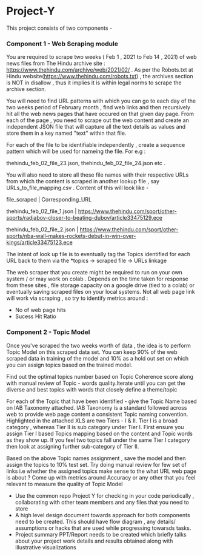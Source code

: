 # Project-Y
This project consists of two components -

### Component 1 - Web Scraping module
You are required to scrape two weeks ( Feb 1 , 2021 to Feb 14 , 2021) of web news files from The Hindu archive site : https://www.thehindu.com/archive/web/2021/02/ . As per the Robots.txt at Hindu website(https://www.thehindu.com/robots.txt) , the archives section is NOT in disallow , thus it implies it is within legal norms to scrape the archive section.

You will need to find URL patterns with which you can go to each day of the two weeks period of February month , find web links and then recursively hit all the web news pages that have occured on that given day page. From each of the page , you need to scrape out the web content and create an independent JSON file that will capture all the text details as values and store them in a key named "text" within that file.

For each of the file to be identifiable independently , create a sequence pattern which will be used for nameing the file. For e.g :

thehindu_feb_02_file_23.json, thehindu_feb_02_file_24.json etc .

You will also need to store all these file names with their respective URLs from which the content is scraped in another lookup file , say URLs_to_file_mapping.csv . Content of this will look like -

file_scraped | Corresponding_URL

thehindu_feb_02_file_1.json | https://www.thehindu.com/sport/other-sports/radjabov-closer-to-beating-dubov/article33475129.ece

thehindu_feb_02_file_2.json | https://www.thehindu.com/sport/other-sports/nba-wall-makes-rockets-debut-in-win-over-kings/article33475123.ece

The intent of look up file is to eventually tag the Topics identified for each URL back to them via the *topics -> scraped file -> URLs linkage

The web scraper that you create might be required to run on your own system / or may work on colab . Depends on the time taken for response from these sites , file storage capacity on a google drive (tied to a colab) or eventually saving scraped files on your local systems. Not all web page link will work via scraping , so try to identify metrics around :

* No of web page hits
* Sucess Hit Ratio
### Component 2 - Topic Model
Once you've scraped the two weeks worth of data , the idea is to perform Topic Model on this scraped data set. You can keep 90% of the web scraped data in training of the model and 10% as a hold out set on which you can assign topics based on the trained model.

Find out the optimal topics number based on Topic Coherence score along with manual review of Topic - words quality.Iterate until you can get the diverse and best topics with words that closely define a theme/topic

For each of the Topic that have been identified - give the Topic Name based on IAB Taxonomy attached. IAB Taxonomy is a standard followed across web to provide web page content a consistent Topic naming convention. Highlighted in the attached XLS are two Tiers - I & II. Tier I is a broad category , whereas Tier II is sub category under Tier I. First ensure you assign Tier I based Topics mapping based on the content and Topic words as they show up. If you feel two topics fall under the same Tier I category then look at assigning further sub-category of Tier II.

Based on the above Topic names assignment , save the model and then assign the topics to 10% test set. Try doing manual review for few set of links i.e whether the assigned topics make sense to the what URL web page is about ? Come up with metrics around Accuracy or any other that you feel relevant to measure the quality of Topic Model

* Use the common repo Project Y for checking in your code periodically , collaborating with other team members and any files that you need to store
* A high level design document towards approach for both components need to be created. This should have flow diagram , any details/ assumptions or hacks that are used while   progressing towarsds tasks.
* Project summary PPT/Report needs to be created which briefly talks about your project work details and results obtained along with illustrative visualizations
